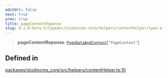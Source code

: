 ```yaml
---
editUrl: false
next: true
prev: true
title: pageContentReponse
slug: 0.1.0-beta.5/typedoc/studiocms-core/helpers/contenthelper/type-aliases/pagecontentreponse
---
```


> **pageContentReponse**: [`PageDataAndContent`](/0.1.0-beta.5/typedoc/studiocms-core/types/dbtypehelpers/type-aliases/pagedataandcontent/)\[`"PageContent"`]

## Defined in

[packages/studiocms\_core/src/helpers/contentHelper.ts:10](https://github.com/astrolicious/studiocms/tree/main/packages/studiocms_core/src/helpers/contentHelper.ts#L10)
